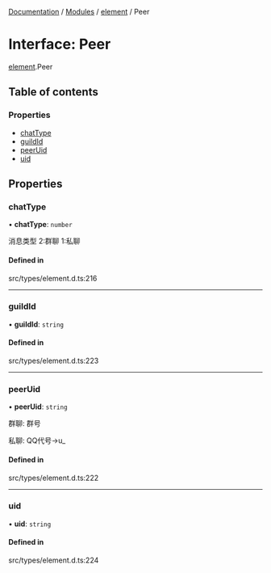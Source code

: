 [Documentation](../README.md) / [Modules](../modules.md) / [element](../modules/element.md) / Peer

# Interface: Peer

[element](../modules/element.md).Peer

## Table of contents

### Properties

- [chatType](element.Peer.md#chattype)
- [guildId](element.Peer.md#guildid)
- [peerUid](element.Peer.md#peeruid)
- [uid](element.Peer.md#uid)

## Properties

### chatType

• **chatType**: `number`

消息类型 2:群聊 1:私聊

#### Defined in

src/types/element.d.ts:216

___

### guildId

• **guildId**: `string`

#### Defined in

src/types/element.d.ts:223

___

### peerUid

• **peerUid**: `string`

群聊: 群号

私聊: QQ代号->u_

#### Defined in

src/types/element.d.ts:222

___

### uid

• **uid**: `string`

#### Defined in

src/types/element.d.ts:224

